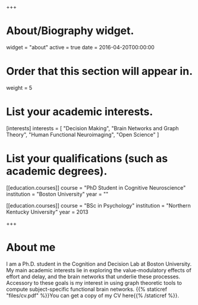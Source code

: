 +++
# About/Biography widget.
widget = "about"
active = true
date = 2016-04-20T00:00:00

# Order that this section will appear in.
weight = 5

# List your academic interests.
[interests]
  interests = [
    "Decision Making",
    "Brain Networks and Graph Theory",
    "Human Functional Neuroimaging",
    "Open Science"
  ]

# List your qualifications (such as academic degrees).
[[education.courses]]
  course = "PhD Student in Cognitive Neuroscience"
  institution = "Boston University"
  year = ""

[[education.courses]]
  course = "BSc in Psychology"
  institution = "Northern Kentucky University"
  year = 2013
 
+++

# About me

I am a Ph.D. student in the Cognition and Decision Lab at Boston University. My main academic interests lie in exploring the value-modulatory effects of effort and delay, and the brain networks that underlie these processes. Accessory to these goals is my interest in using graph theoretic tools to compute subject-specific functional brain networks. {{% staticref "files/cv.pdf" %}}You can get a copy of my CV here{{% /staticref %}}.
